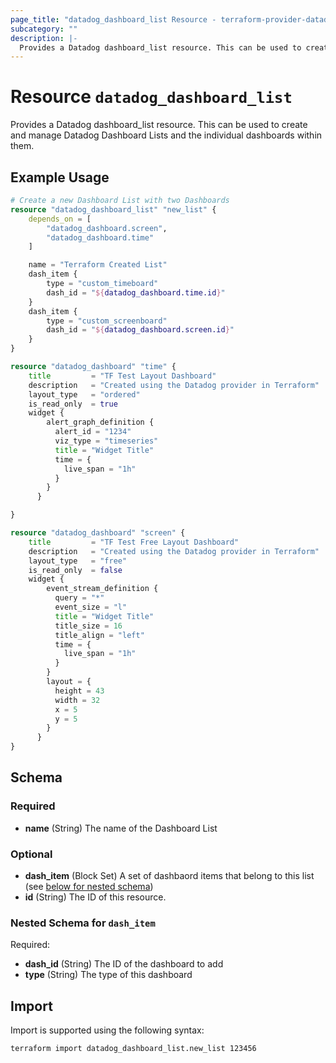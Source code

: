 ```yaml
---
page_title: "datadog_dashboard_list Resource - terraform-provider-datadog"
subcategory: ""
description: |-
  Provides a Datadog dashboard_list resource. This can be used to create and manage Datadog Dashboard Lists and the individual dashboards within them.
---
```


# Resource `datadog_dashboard_list`

Provides a Datadog dashboard_list resource. This can be used to create and manage Datadog Dashboard Lists and the individual dashboards within them.

## Example Usage

```terraform
# Create a new Dashboard List with two Dashboards
resource "datadog_dashboard_list" "new_list" {
    depends_on = [
        "datadog_dashboard.screen",
        "datadog_dashboard.time"
    ]

    name = "Terraform Created List"
    dash_item {
        type = "custom_timeboard"
        dash_id = "${datadog_dashboard.time.id}"
    }
    dash_item {
        type = "custom_screenboard"
        dash_id = "${datadog_dashboard.screen.id}"
    }
}

resource "datadog_dashboard" "time" {
    title         = "TF Test Layout Dashboard"
    description   = "Created using the Datadog provider in Terraform"
    layout_type   = "ordered"
    is_read_only  = true
    widget {
        alert_graph_definition {
          alert_id = "1234"
          viz_type = "timeseries"
          title = "Widget Title"
          time = {
            live_span = "1h"
          }
        }
      }

}

resource "datadog_dashboard" "screen" {
    title         = "TF Test Free Layout Dashboard"
    description   = "Created using the Datadog provider in Terraform"
    layout_type   = "free"
    is_read_only  = false
    widget {
        event_stream_definition {
          query = "*"
          event_size = "l"
          title = "Widget Title"
          title_size = 16
          title_align = "left"
          time = {
            live_span = "1h"
          }
        }
        layout = {
          height = 43
          width = 32
          x = 5
          y = 5
        }
      }
}
```

## Schema

### Required

- **name** (String) The name of the Dashboard List

### Optional

- **dash_item** (Block Set) A set of dashbaord items that belong to this list (see [below for nested schema](#nestedblock--dash_item))
- **id** (String) The ID of this resource.

<a id="nestedblock--dash_item"></a>
### Nested Schema for `dash_item`

Required:

- **dash_id** (String) The ID of the dashboard to add
- **type** (String) The type of this dashboard

## Import

Import is supported using the following syntax:

```shell
terraform import datadog_dashboard_list.new_list 123456
```
